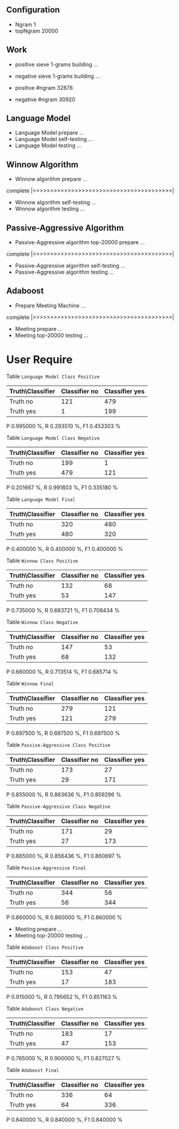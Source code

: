 ## Configuration ##

* Ngram 1
* topNgram 20000

## Work ##

* positive sieve 1-grams building ...
* negative sieve 1-grams building ...

* positive #ngram 32878
* negative #ngram 30920

## Language Model ##

* Language Model prepare ...
* Language Model self-testing ...
* Language Model testing ...


## Winnow Algorithm ##

* Winnow algorithm prepare ...

complete |>>>>>>>>>>>>>>>>>>>>>>>>>>>>>>>>>>>>>>>>|

* Winnow algorithm self-testing ...
* Winnow algorithm testing ...

## Passive-Aggressive Algorithm ##

* Passive-Aggressive algorithm top-20000 prepare ...

complete |>>>>>>>>>>>>>>>>>>>>>>>>>>>>>>>>>>>>>>>>|

* Passive-Aggressive algorithm self-testing ...
* Passive-Aggressive algorithm testing ...


## Adaboost ##

* Prepare Meeting Machine ...


complete |>>>>>>>>>>>>>>>>>>>>>>>>>>>>>>>>>>>>>>>>|

* Meeting prepare ...
* Meeting top-20000 testing ...


# User Require #

Table `Language Model Class Positive`

|Truth\Classifier|  Classifier no| Classifier yes|
|----------------|---------------|---------------|
|        Truth no|            121|            479|
|       Truth yes|              1|            199|

P  0.995000 %, R  0.293510 %, F1  0.453303 %

Table `Language Model Class Negative`

|Truth\Classifier|  Classifier no| Classifier yes|
|----------------|---------------|---------------|
|        Truth no|            199|              1|
|       Truth yes|            479|            121|

P  0.201667 %, R  0.991803 %, F1  0.335180 %

Table `Language Model Final`

|Truth\Classifier|  Classifier no| Classifier yes|
|----------------|---------------|---------------|
|        Truth no|            320|            480|
|       Truth yes|            480|            320|

P  0.400000 %, R  0.400000 %, F1  0.400000 %

Table `Winnow Class Positive`

|Truth\Classifier|  Classifier no| Classifier yes|
|----------------|---------------|---------------|
|        Truth no|            132|             68|
|       Truth yes|             53|            147|

P  0.735000 %, R  0.683721 %, F1  0.708434 %

Table `Winnow Class Negative`

|Truth\Classifier|  Classifier no| Classifier yes|
|----------------|---------------|---------------|
|        Truth no|            147|             53|
|       Truth yes|             68|            132|

P  0.660000 %, R  0.713514 %, F1  0.685714 %

Table `Winnow Final`

|Truth\Classifier|  Classifier no| Classifier yes|
|----------------|---------------|---------------|
|        Truth no|            279|            121|
|       Truth yes|            121|            279|

P  0.697500 %, R  0.697500 %, F1  0.697500 %

Table `Passive-Aggressive Class Positive`

|Truth\Classifier|  Classifier no| Classifier yes|
|----------------|---------------|---------------|
|        Truth no|            173|             27|
|       Truth yes|             29|            171|

P  0.855000 %, R  0.863636 %, F1  0.859296 %

Table `Passive-Aggressive Class Negative`

|Truth\Classifier|  Classifier no| Classifier yes|
|----------------|---------------|---------------|
|        Truth no|            171|             29|
|       Truth yes|             27|            173|

P  0.865000 %, R  0.856436 %, F1  0.860697 %

Table `Passive-Aggressive Final`

|Truth\Classifier|  Classifier no| Classifier yes|
|----------------|---------------|---------------|
|        Truth no|            344|             56|
|       Truth yes|             56|            344|

P  0.860000 %, R  0.860000 %, F1  0.860000 %

* Meeting prepare ...
* Meeting top-20000 testing ...

Table `Adaboost Class Positive`

|Truth\Classifier|  Classifier no| Classifier yes|
|----------------|---------------|---------------|
|        Truth no|            153|             47|
|       Truth yes|             17|            183|

P  0.915000 %, R  0.795652 %, F1  0.851163 %

Table `Adaboost Class Negative`

|Truth\Classifier|  Classifier no| Classifier yes|
|----------------|---------------|---------------|
|        Truth no|            183|             17|
|       Truth yes|             47|            153|

P  0.765000 %, R  0.900000 %, F1  0.827027 %

Table `Adaboost Final`

|Truth\Classifier|  Classifier no| Classifier yes|
|----------------|---------------|---------------|
|        Truth no|            336|             64|
|       Truth yes|             64|            336|

P  0.840000 %, R  0.840000 %, F1  0.840000 %

